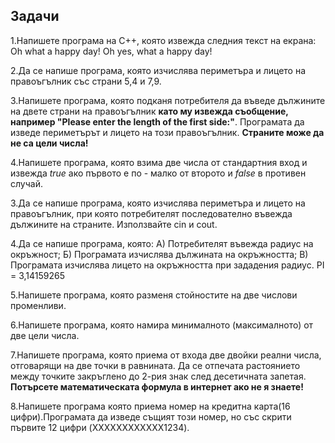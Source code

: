 ## Задачи
1.Напишете програма на C++, която извежда следния текст на екрана:
Oh what
a happy day!
Oh yes,
what a happy day!

2.Да се напише програма, която изчислява периметъра и лицето на правоъгълник със страни 5,4 и 7,9.

3.Напишете програма, която подканя потребителя да въведе дължините на двете страни на правоъгълник **като му извежда съобщение, например "Please enter the length of the first side:"**.
Програмата да изведе периметърът и лицето на този правоъгълник.
**Страните може да не са цели числа!**

4.Напишете програма, която взима две числа от стандартния вход и извежда *true* ако първото е по - малко от второто и *false* в противен случай.

3.Да се напише програма, която изчислява периметъра и лицето на правоъгълник, при която потребителят последователно въвежда дължините на страните. Използвайте cin и cout.

4.Да се напише програма, която:
А) Потребителят въвежда радиус на окръжност;
Б) Програмата изчислява дължината на окръжността;
В) Програмата изчислява лицето на окръжността при зададения радиус.
PI = 3,14159265

5.Напишете програма, която разменя стойностите на две числови променливи.

6.Напишете програма, която намира минималното (максималното) от две цели числа.

7.Напишете програма, която приема от входа две двойки реални числа, отговарящи на две точки в равнината.
  Да се отпечата растоянието между точките закръглено до 2-рия знак след десетичната запетая.
  **Потърсете математическата формула в интернет ако не я знаете!**

8.Напишете програма която приема номер на кредитна карта(16 цифри).Програмата да изведе същият този номер, но със скрити първите 12 цифри (XXXXXXXXXXXX1234).